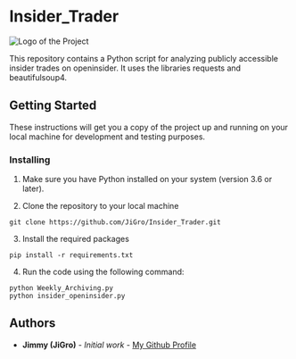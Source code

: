 # Insider_Trader

![Logo of the Project](https://cdn.pixabay.com/photo/2016/11/27/21/42/stock-1863880_1280.jpg)

This repository contains a Python script for analyzing publicly accessible insider trades on openinsider. It uses the libraries requests and beautifulsoup4.

## Getting Started
These instructions will get you a copy of the project up and running on your local machine for development and testing purposes.

### Installing
1. Make sure you have Python installed on your system (version 3.6 or later).

2. Clone the repository to your local machine
```
git clone https://github.com/JiGro/Insider_Trader.git
```

3. Install the required packages
```
pip install -r requirements.txt
```

4. Run the code using the following command:
```
python Weekly_Archiving.py
python insider_openinsider.py
```

## Authors
- **Jimmy (JiGro)** - *Initial work* - [My Github Profile](https://github.com/JiGro)
